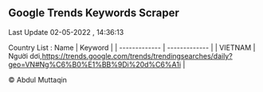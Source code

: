 

## Google Trends Keywords Scraper 
 
Last Update 02-05-2022 , 14:36:13

Country List :
 Name  | Keyword |
| ------------- | ------------- |
| VIETNAM | Người dơi,https://trends.google.com/trends/trendingsearches/daily?geo=VN#Ng%C6%B0%E1%BB%9Di%20d%C6%A1i |



© Abdul Muttaqin 
